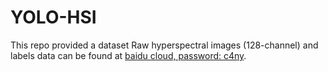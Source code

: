# YOLO-HSI
This repo provided a dataset 
Raw hyperspectral images (128-channel) and labels data  can be found at [baidu  cloud, password: c4ny](https://pan.baidu.com/s/1iETpMlalUFBtIyv3V9Vpxg).
